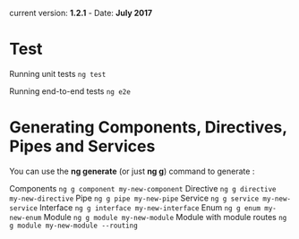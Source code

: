  current version: __1.2.1__ - Date: __July 2017__
# Test

Running unit tests
`ng test`

Running end-to-end tests
`ng e2e`

# Generating Components, Directives, Pipes and Services

You can use the __ng generate__ (or just __ng g__) command to generate :

Components
`ng g component my-new-component`
Directive
`ng g directive my-new-directive`
Pipe
`ng g pipe my-new-pipe`
Service
`ng g service my-new-service`
Interface
`ng g interface my-new-interface`
Enum
`ng g enum my-new-enum`
Module
`ng g module my-new-module`
Module with module routes
`ng g module my-new-module --routing`
